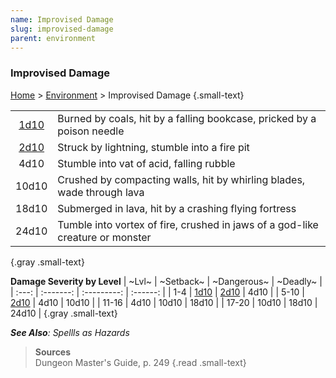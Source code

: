 ```yaml
---
name: Improvised Damage
slug: improvised-damage
parent: environment
---
```

### Improvised Damage
[Home](dm-operations-center) > [Environment](environment) > Improvised Damage {.small-text}

|||
|:-----:|:-|
|  [1d10](/roll/1d10) | Burned by coals, hit by a falling bookcase, pricked by a poison needle |
|  [2d10](/roll/2d10) | Struck by lightning, stumble into a fire pit |
|  4d10 | Stumble into vat of acid, falling rubble |
| 10d10 | Crushed by compacting walls, hit by whirling blades, wade through lava |
| 18d10 | Submerged in lava, hit by a crashing flying fortress |
| 24d10 | Tumble into vortex of fire, crushed in jaws of a god-like creature or monster|
{.gray .small-text}

**Damage Severity by Level**
| ~Lvl~ | ~Setback~ | ~Dangerous~ | ~Deadly~ |
| :---: | :-------: | :---------: | :------: |
|  1-4  |   [1d10](/roll/1d10)    |    [2d10](/roll/2d10)     |   4d10   |
| 5-10  |   [2d10](/roll/2d10)    |    4d10     |  10d10   |
| 11-16 |   4d10    |    10d10    |  18d10   |
| 17-20 |   10d10   |    18d10    |  24d10   |
{.gray .small-text}

***See Also**: Spellls as Hazards*

> **Sources** <br/>
> Dungeon Master's Guide, p. 249
{.read .small-text}

